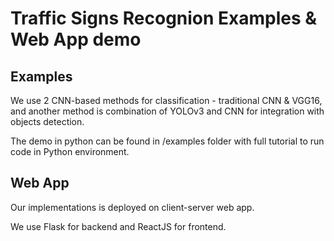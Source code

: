 # Traffic Signs Recognion Examples & Web App demo

## Examples

<p>We use 2 CNN-based methods for classification - traditional CNN & VGG16, and another method is combination of YOLOv3 and CNN for integration with objects detection.</p>
<p>The demo in python can be found in /examples folder with full tutorial to run code in Python environment.</p>

## Web App

<p>Our implementations is deployed on client-server web app.</p>
<p>We use Flask for backend and ReactJS for frontend.</p>